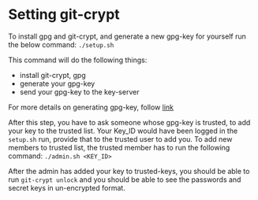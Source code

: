 # Setting git-crypt

To install gpg and git-crypt, and generate a new gpg-key for yourself run the below command:
`./setup.sh`

This command will do the following things:
* install git-crypt, gpg
* generate your gpg-key
* send your gpg-key to the key-server

For more details on generating gpg-key,
follow [link](https://help.github.com/en/github/authenticating-to-github/generating-a-new-gpg-key)

After this step, you have to ask someone whose gpg-key is trusted, to add your key to the trusted list.
Your Key_ID would have been logged in the `setup.sh` run, provide that to the trusted user to add you.
To add new members to trusted list, the trusted member has to run the following command:
`./admin.sh <KEY_ID>`

After the admin has added your key to trusted-keys, you should be able to run `git-crypt unlock`
and you should be able to see the passwords and secret keys in un-encrypted format.

